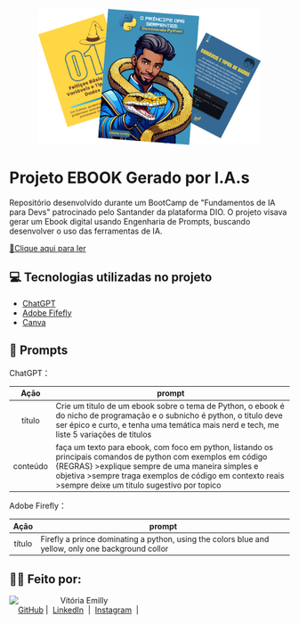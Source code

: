 <p align="center">
<img 
    src="./assets/cover.png"
    width="400"  
/>
</p>

# Projeto EBOOK Gerado por I.A.s


Repositório desenvolvido durante um BootCamp de "Fundamentos de IA para Devs" patrocinado pelo Santander da plataforma DIO. O projeto visava gerar um Ebook digital usando Engenharia de Prompts, buscando desenvolver o uso das ferramentas de IA.


<a href="https://github.com/vitsantos/prompts-recipe-to-create-a-ebook/blob/main/output/EBook%20-%20O%20Pr%C3%ADncipe%20das%20Serpentes%20Dominando%20Python.pdf" title="View PDF now"> 📕Clique aqui para ler</a>

## 💻 Tecnologias utilizadas no projeto

- [ChatGPT](https://chat.openai.com/) 
- [Adobe Fifefly](https://firefly.adobe.com/inspire/images)
- [Canva](https://www.canva.com/)

## 🧠 Prompts


ChatGPT：

|   Ação   | prompt                                                                                                                                                                                                                                                                         |
| :------: | ------------------------------------------------------------------------------------------------------------------------------------------------------------------------------------------------------------------------------------------------------------------------------ |
|  título  | Crie um titulo de um ebook sobre o tema de Python, o ebook é do nicho de programação e o subnicho é python, o titulo deve ser épico e curto, e tenha uma temática mais nerd e tech, me liste 5 variações de titulos                                                  |
| conteúdo | faça um texto para ebook, com foco em python, listando os principais comandos de python com exemplos em código {REGRAS} >explique sempre de uma maneira simples e objetiva >sempre traga exemplos de código em contexto reais >sempre deixe um titulo sugestivo por topico|


Adobe Firefly：

|  Ação  | prompt                                                                                 |
| :----: | -------------------------------------------------------------------------------------- |
| título |Firefly a prince dominating a python, using the colors blue and yellow, only one background collor|


## 👨‍💻 Feito por:

<p>
    <img 
      align=left 
      margin=10 
      width=80 
      src="https://avatars.githubusercontent.com/u/126416070?s=400&u=2db85523df4568547c5e23a55f8ff10c70f85873&v=4"
    />
    <p>&nbsp&nbsp&nbspVitória Emilly<br>
    &nbsp&nbsp&nbsp
    <a href="https://github.com/vitsantos">
    GitHub</a>&nbsp;|&nbsp;
    <a href="www.linkedin.com/in/vitsantos27">
    LinkedIn</a>
&nbsp;|&nbsp;
    <a href="https://www.instagram.com/vitoriaemillysm/">
    Instagram</a>
&nbsp;|&nbsp;</p>
</p>
<br/><br/>
<p>


